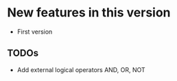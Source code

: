 New features in this version
============================

- First version


 TODOs
------

- Add external logical operators AND, OR, NOT